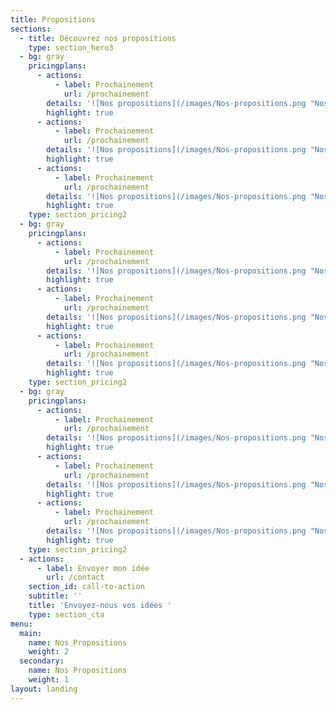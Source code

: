 ```yaml
---
title: Propositions
sections:
  - title: Découvrez nos propositions
    type: section_hero3
  - bg: gray
    pricingplans:
      - actions:
          - label: Prochainement
            url: /prochainement
        details: '![Nos propositions](/images/Nos-propositions.png "Nos propositions")'
        highlight: true
      - actions:
          - label: Prochainement
            url: /prochainement
        details: '![Nos propositions](/images/Nos-propositions.png "Nos propositions")'
        highlight: true
      - actions:
          - label: Prochainement
            url: /prochainement
        details: '![Nos propositions](/images/Nos-propositions.png "Nos propositions")'
        highlight: true
    type: section_pricing2
  - bg: gray
    pricingplans:
      - actions:
          - label: Prochainement
            url: /prochainement
        details: '![Nos propositions](/images/Nos-propositions.png "Nos propositions")'
        highlight: true
      - actions:
          - label: Prochainement
            url: /prochainement
        details: '![Nos propositions](/images/Nos-propositions.png "Nos propositions")'
        highlight: true
      - actions:
          - label: Prochainement
            url: /prochainement
        details: '![Nos propositions](/images/Nos-propositions.png "Nos propositions")'
        highlight: true
    type: section_pricing2
  - bg: gray
    pricingplans:
      - actions:
          - label: Prochainement
            url: /prochainement
        details: '![Nos propositions](/images/Nos-propositions.png "Nos propositions")'
        highlight: true
      - actions:
          - label: Prochainement
            url: /prochainement
        details: '![Nos propositions](/images/Nos-propositions.png "Nos propositions")'
        highlight: true
      - actions:
          - label: Prochainement
            url: /prochainement
        details: '![Nos propositions](/images/Nos-propositions.png "Nos propositions")'
        highlight: true
    type: section_pricing2
  - actions:
      - label: Envoyer mon idée
        url: /contact
    section_id: call-to-action
    subtitle: ''
    title: 'Envoyez-nous vos idées '
    type: section_cta
menu:
  main:
    name: Nos Propositions
    weight: 2
  secondary:
    name: Nos Propositions
    weight: 1
layout: landing
---
```



